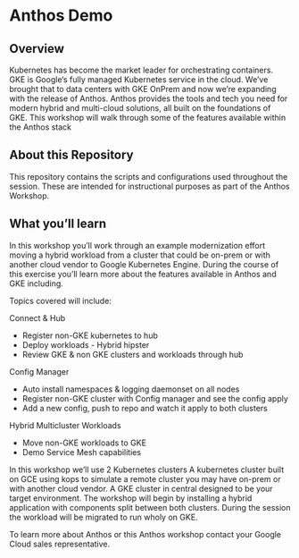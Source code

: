 
# Anthos Demo

## Overview
Kubernetes has become the market leader for orchestrating containers. GKE is Google‘s fully managed Kubernetes service in the cloud. We’ve brought that to data centers with GKE OnPrem and now we’re expanding with the release of Anthos. Anthos provides the tools and tech you need for modern hybrid and multi-cloud solutions, all built on the foundations of GKE. This workshop will walk through some of the features available within the Anthos stack

## About this Repository
This repository contains the scripts and configurations used throughout the session. These are intended for instructional purposes as part of the Anthos Workshop.

## What you’ll learn
In this workshop you’ll work through an example modernization effort moving a hybrid workload from a cluster that could be on-prem or with another cloud vendor to Google Kubernetes Engine. During the course of this exercise you’ll learn more about the features available in Anthos and GKE including.

Topics covered will include:

Connect & Hub

- Register non-GKE kubernetes to hub
- Deploy workloads - Hybrid hipster
- Review GKE & non GKE clusters and workloads through hub

Config Manager

- Auto install namespaces & logging daemonset on all nodes
- Register non-GKE cluster with Config manager and see the config apply
- Add a new config, push to repo and watch it apply to both clusters
  
Hybrid Multicluster Workloads

- Move non-GKE workloads to GKE
- Demo Service Mesh capabilities

In this workshop we’ll use 2 Kubernetes clusters A kubernetes cluster built on GCE using kops to simulate a remote cluster you may have on-prem or with another cloud vendor. A GKE cluster in central designed to be your target environment. The workshop will begin by installing a hybrid application with components split between both clusters. During the session the workload will be migrated to run wholy on GKE.

To learn more about Anthos or this Anthos workshop contact your Google Cloud sales representative.